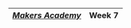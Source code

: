 | [*Makers Academy*](http://www.makersacademy.com) | Week 7 |
| ------------------------------------------------ | ------ |
